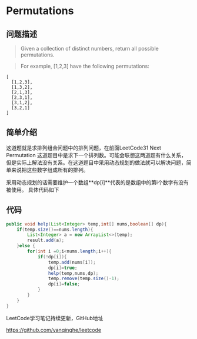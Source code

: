 # Permutations

## 问题描述

>Given a collection of distinct numbers, return all possible permutations.

>For example,
[1,2,3] have the following permutations:


```
[
  [1,2,3],
  [1,3,2],
  [2,1,3],
  [2,3,1],
  [3,1,2],
  [3,2,1]
]
```

## 简单介绍

这道题就是求排列组合问题中的排列问题，在前面LeetCode31 Next Permutation 这道题目中是求下一个排列数。可能会联想这两道题有什么关系，但是实际上解法没有关系。在这道题目中采用动态规划的做法就可以解决问题，简单来说把这些数字组成所有的排列。

采用动态规划的话需要维护一个数组**dp[i]**代表的是数组中的第i个数字有没有被使用。
具体代码如下

## 代码

``` java
public void help(List<Integer> temp,int[] nums,boolean[] dp){
    if(temp.size()==nums.length){
        List<Integer> a = new ArrayList<>(temp);
        result.add(a);
    }else {
        for(int i =0;i<nums.length;i++){
            if(!dp[i]){
                temp.add(nums[i]);
                dp[i]=true;
                help(temp,nums,dp);
                temp.remove(temp.size()-1);
                dp[i]=false;
            }
        }
    }
}
```

LeetCode学习笔记持续更新，GitHub地址

https://github.com/yanqinghe/leetcode
